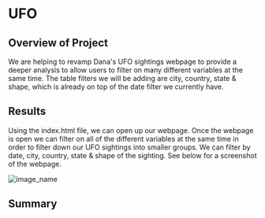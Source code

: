 # UFO

## Overview of Project
We are helping to revamp Dana's UFO sightings webpage to provide a deeper analysis to allow users to filter on many different variables at the same time. The table filters we will be adding are city, country, state & shape, which is already on top of the date filter we currently have. 

## Results

Using the index.html file, we can open up our webpage. Once the webpage is open we can filter on all of the different variables at the same time in order to filter down our UFO sightings into smaller groups. We can filter by date, city, country, state & shape of the sighting. See below for a screenshot of the webpage. 

![image_name](../images/Webpage_Filtered.png)

## Summary

